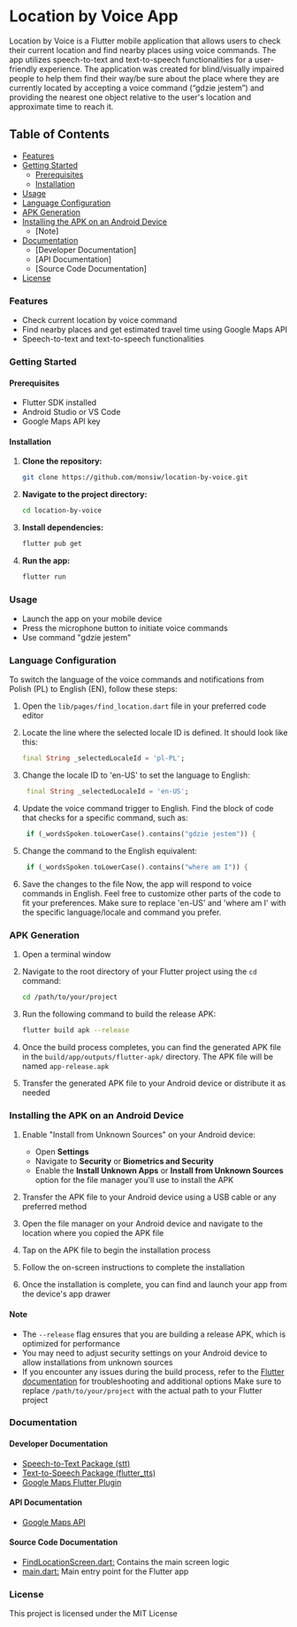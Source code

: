 # Location by Voice App

Location by Voice is a Flutter mobile application that allows users to check their current location and find nearby places using voice commands. The app utilizes speech-to-text and text-to-speech functionalities for a user-friendly experience.
The application was created for blind/visually impaired people to help them find their way/be sure about
the place where they are currently located by accepting a voice command (“gdzie jestem”) and providing the nearest one
object relative to the user's location and approximate time to reach it.
## Table of Contents
- [Features](#features)
- [Getting Started](#getting-started)
  - [Prerequisites](#prerequisites)
  - [Installation](#installation)
- [Usage](#usage)
- [Language Configuration](#contributing)
- [APK Generation](#apk-generation)
- [Installing the APK on an Android Device](#installing-the-apk-on-an-android-device)
  - [Note]
- [Documentation](#documentation)
    - [Developer Documentation]
    - [API Documentation]
    - [Source Code Documentation]
- [License](#license)

### Features
- Check current location by voice command
- Find nearby places and get estimated travel time using Google Maps API
- Speech-to-text and text-to-speech functionalities

### Getting Started

#### Prerequisites
- Flutter SDK installed
- Android Studio or VS Code
- Google Maps API key
#### Installation
1. **Clone the repository:**
    ```bash
    git clone https://github.com/monsiw/location-by-voice.git
    ```
2. **Navigate to the project directory:**
    ```bash
    cd location-by-voice
    ```
3. **Install dependencies:**
    ```bash
    flutter pub get
    ```
4. **Run the app:**
    ```bash
    flutter run
    ```
    
### Usage
- Launch the app on your mobile device
- Press the microphone button to initiate voice commands
- Use command "gdzie jestem"
  
### Language Configuration

To switch the language of the voice commands and notifications from Polish (PL) to English (EN), follow these steps:

1. Open the `lib/pages/find_location.dart` file in your preferred code editor

2. Locate the line where the selected locale ID is defined. It should look like this:
   ```dart
   final String _selectedLocaleId = 'pl-PL';
3. Change the locale ID to 'en-US' to set the language to English:
   ```dart
    final String _selectedLocaleId = 'en-US';
4. Update the voice command trigger to English. Find the block of code that checks for a specific command, such as:
   ```dart
    if (_wordsSpoken.toLowerCase().contains("gdzie jestem")) {
5. Change the command to the English equivalent:
   ```dart
    if (_wordsSpoken.toLowerCase().contains("where am I")) {
6. Save the changes to the file
Now, the app will respond to voice commands in English. Feel free to customize other parts of the code to fit your preferences.
Make sure to replace 'en-US' and 'where am I' with the specific language/locale and command you prefer.

### APK Generation

1. Open a terminal window

2. Navigate to the root directory of your Flutter project using the `cd` command:
    ```bash
    cd /path/to/your/project
    ```

3. Run the following command to build the release APK:
    ```bash
    flutter build apk --release
    ```

4. Once the build process completes, you can find the generated APK file in the `build/app/outputs/flutter-apk/` directory. The APK file will be named `app-release.apk`

5. Transfer the generated APK file to your Android device or distribute it as needed

### Installing the APK on an Android Device

1. Enable "Install from Unknown Sources" on your Android device:
    - Open **Settings**
    - Navigate to **Security** or **Biometrics and Security**
    - Enable the **Install Unknown Apps** or **Install from Unknown Sources** option for the file manager you'll use to install the APK

2. Transfer the APK file to your Android device using a USB cable or any preferred method

3. Open the file manager on your Android device and navigate to the location where you copied the APK file

4. Tap on the APK file to begin the installation process

5. Follow the on-screen instructions to complete the installation

6. Once the installation is complete, you can find and launch your app from the device's app drawer

#### Note
- The `--release` flag ensures that you are building a release APK, which is optimized for performance
- You may need to adjust security settings on your Android device to allow installations from unknown sources
- If you encounter any issues during the build process, refer to the [Flutter documentation](https://flutter.dev/docs/deployment/android) for troubleshooting and additional options
Make sure to replace `/path/to/your/project` with the actual path to your Flutter project

### Documentation
#### Developer Documentation
- [Speech-to-Text Package (stt)](https://pub.dev/packages/speech_to_text)
- [Text-to-Speech Package (flutter_tts)](https://pub.dev/packages/flutter_tts)
- [Google Maps Flutter Plugin](https://pub.dev/packages/google_maps_flutter)

#### API Documentation
- [Google Maps API](https://developers.google.com/maps/documentation)

#### Source Code Documentation
- [FindLocationScreen.dart:](lib/pages/find_location.dart) Contains the main screen logic
- [main.dart:](lib/main.dart) Main entry point for the Flutter app

### License
This project is licensed under the MIT License
